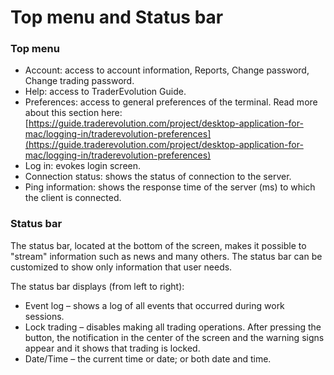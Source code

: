 # Top menu and Status bar

### Top menu

*  Account: access to account information, Reports, Change password, Change trading password.
* Help: access to TraderEvolution Guide. 
* Preferences: access to general preferences of the terminal. Read more about this section here: [https://guide.traderevolution.com/project/desktop-application-for-mac/logging-in/traderevolution-preferences](https://guide.traderevolution.com/project/desktop-application-for-mac/logging-in/traderevolution-preferences)
*  Log in: evokes login screen.
* Connection status: shows the status of connection to the server. 
* Ping information: shows the response time of the server \(ms\) to which the client is connected.

### **Status bar**

The status bar, located at the bottom of the screen, makes it possible to "stream" information such as news and many others. The status bar can be customized to show only information that user needs.

The status bar displays \(from left to right\):

* Event log – shows a log of all events that occurred during work sessions.
* Lock trading – disables making all trading operations. After pressing the button, the notification in the center of the screen and the warning signs appear and it shows that trading is locked.
* Date/Time – the current time or date; or both date and time.





 


